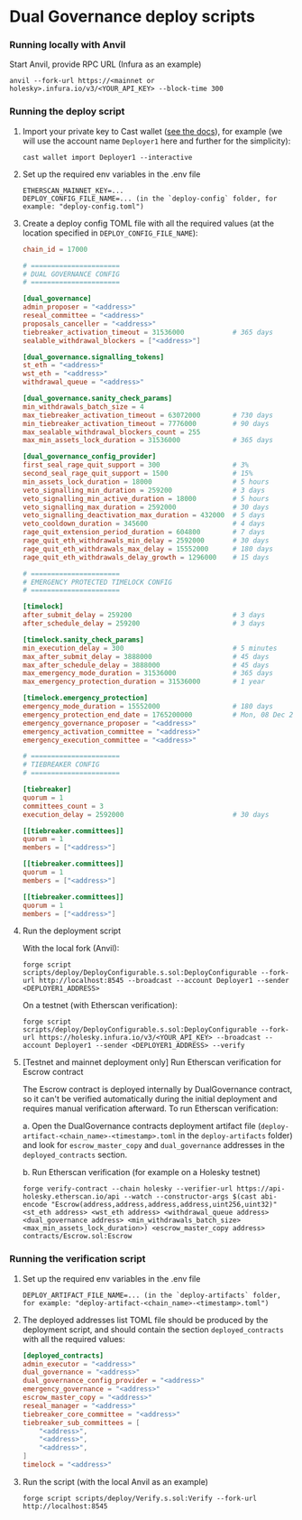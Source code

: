 # Dual Governance deploy scripts

### Running locally with Anvil

Start Anvil, provide RPC URL (Infura as an example)
```
anvil --fork-url https://<mainnet or holesky>.infura.io/v3/<YOUR_API_KEY> --block-time 300
```

### Running the deploy script

1. Import your private key to Cast wallet ([see the docs](https://book.getfoundry.sh/reference/cast/cast-wallet-import)), for example (we will use the account name `Deployer1` here and further for the simplicity):

    ```
    cast wallet import Deployer1 --interactive
    ```

2. Set up the required env variables in the .env file

    ```
    ETHERSCAN_MAINNET_KEY=...
    DEPLOY_CONFIG_FILE_NAME=... (in the `deploy-config` folder, for example: "deploy-config.toml")
    ```

3. Create a deploy config TOML file with all the required values (at the location specified in `DEPLOY_CONFIG_FILE_NAME`):
    ```toml
    chain_id = 17000

    # ======================
    # DUAL GOVERNANCE CONFIG
    # ======================

    [dual_governance]
    admin_proposer = "<address>"
    reseal_committee = "<address>"
    proposals_canceller = "<address>"
    tiebreaker_activation_timeout = 31536000            # 365 days
    sealable_withdrawal_blockers = ["<address>"]

    [dual_governance.signalling_tokens]
    st_eth = "<address>"
    wst_eth = "<address>"
    withdrawal_queue = "<address>"

    [dual_governance.sanity_check_params]
    min_withdrawals_batch_size = 4
    max_tiebreaker_activation_timeout = 63072000        # 730 days
    min_tiebreaker_activation_timeout = 7776000         # 90 days
    max_sealable_withdrawal_blockers_count = 255
    max_min_assets_lock_duration = 31536000             # 365 days

    [dual_governance_config_provider]
    first_seal_rage_quit_support = 300                  # 3%
    second_seal_rage_quit_support = 1500                # 15%
    min_assets_lock_duration = 18000                    # 5 hours
    veto_signalling_min_duration = 259200               # 3 days
    veto_signalling_min_active_duration = 18000         # 5 hours
    veto_signalling_max_duration = 2592000              # 30 days
    veto_signalling_deactivation_max_duration = 432000  # 5 days
    veto_cooldown_duration = 345600                     # 4 days
    rage_quit_extension_period_duration = 604800        # 7 days
    rage_quit_eth_withdrawals_min_delay = 2592000       # 30 days
    rage_quit_eth_withdrawals_max_delay = 15552000      # 180 days
    rage_quit_eth_withdrawals_delay_growth = 1296000    # 15 days

    # ======================
    # EMERGENCY PROTECTED TIMELOCK CONFIG
    # ======================

    [timelock]
    after_submit_delay = 259200                         # 3 days
    after_schedule_delay = 259200                       # 3 days

    [timelock.sanity_check_params]
    min_execution_delay = 300                           # 5 minutes
    max_after_submit_delay = 3888000                    # 45 days
    max_after_schedule_delay = 3888000                  # 45 days
    max_emergency_mode_duration = 31536000              # 365 days
    max_emergency_protection_duration = 31536000        # 1 year

    [timelock.emergency_protection]
    emergency_mode_duration = 15552000                  # 180 days
    emergency_protection_end_date = 1765200000          # Mon, 08 Dec 2025 13:20:00 GMT+0000
    emergency_governance_proposer = "<address>"
    emergency_activation_committee = "<address>"
    emergency_execution_committee = "<address>"

    # ======================
    # TIEBREAKER CONFIG
    # ======================

    [tiebreaker]
    quorum = 1
    committees_count = 3
    execution_delay = 2592000                           # 30 days

    [[tiebreaker.committees]] 
    quorum = 1
    members = ["<address>"]

    [[tiebreaker.committees]] 
    quorum = 1
    members = ["<address>"]

    [[tiebreaker.committees]] 
    quorum = 1
    members = ["<address>"]
    ```

4. Run the deployment script

    With the local fork (Anvil):
    ```
    forge script scripts/deploy/DeployConfigurable.s.sol:DeployConfigurable --fork-url http://localhost:8545 --broadcast --account Deployer1 --sender <DEPLOYER1_ADDRESS>
    ```

    On a testnet (with Etherscan verification):
    ```
    forge script scripts/deploy/DeployConfigurable.s.sol:DeployConfigurable --fork-url https://holesky.infura.io/v3/<YOUR_API_KEY> --broadcast --account Deployer1 --sender <DEPLOYER1_ADDRESS> --verify
    ```

5. [Testnet and mainnet deployment only] Run Etherscan verification for Escrow contract

    The Escrow contract is deployed internally by DualGovernance contract, so it can't be verified automatically during the initial deployment and requires manual verification afterward. To run Etherscan verification:

    a. Open the DualGovernance contracts deployment artifact file (`deploy-artifact-<chain_name>-<timestamp>.toml` in the `deploy-artifacts` folder) and look for `escrow_master_copy` and `dual_governance` addresses in the `deployed_contracts` section.

    b. Run Etherscan verification (for example on a Holesky testnet)

    ```
    forge verify-contract --chain holesky --verifier-url https://api-holesky.etherscan.io/api --watch --constructor-args $(cast abi-encode "Escrow(address,address,address,address,uint256,uint32)" <st_eth address> <wst_eth address> <withdrawal_queue address> <dual_governance address> <min_withdrawals_batch_size> <max_min_assets_lock_duration>) <escrow_master_copy address> contracts/Escrow.sol:Escrow
    ```

### Running the verification script

1. Set up the required env variables in the .env file

    ```
    DEPLOY_ARTIFACT_FILE_NAME=... (in the `deploy-artifacts` folder, for example: "deploy-artifact-<chain_name>-<timestamp>.toml")
    ```

2. The deployed addresses list TOML file should be produced by the deployment script, and should contain the section `deployed_contracts` with all the required values:

    ```toml
    [deployed_contracts]
    admin_executor = "<address>"
    dual_governance = "<address>"
    dual_governance_config_provider = "<address>"
    emergency_governance = "<address>"
    escrow_master_copy = "<address>"
    reseal_manager = "<address>"
    tiebreaker_core_committee = "<address>"
    tiebreaker_sub_committees = [
        "<address>",
        "<address>",
        "<address>",
    ]
    timelock = "<address>"
    ```

3. Run the script (with the local Anvil as an example)

    ```
    forge script scripts/deploy/Verify.s.sol:Verify --fork-url http://localhost:8545
    ```
